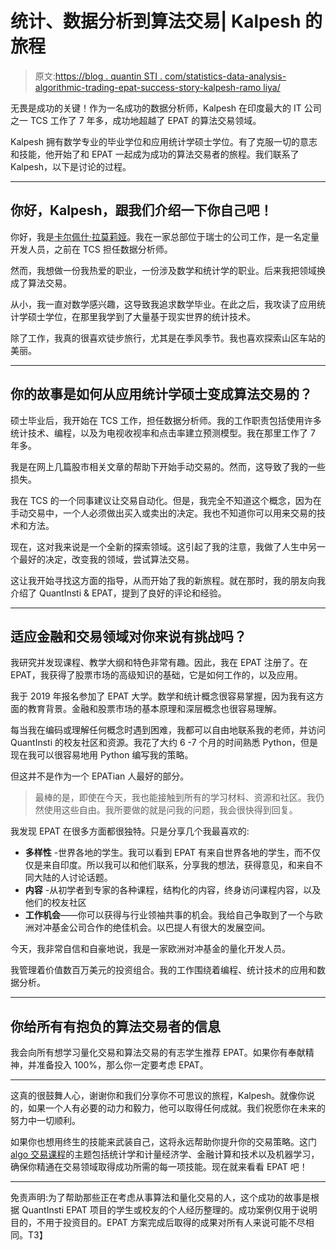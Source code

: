 # 统计、数据分析到算法交易| Kalpesh 的旅程

> 原文:[https://blog . quantin STI . com/statistics-data-analysis-algorithmic-trading-epat-success-story-kalpesh-ramo liya/](https://blog.quantinsti.com/statistics-data-analysis-algorithmic-trading-epat-success-story-kalpesh-ramoliya/)

无畏是成功的关键！作为一名成功的数据分析师，Kalpesh 在印度最大的 IT 公司之一 TCS 工作了 7 年多，成功地超越了 EPAT 的算法交易领域。

Kalpesh 拥有数学专业的毕业学位和应用统计学硕士学位。有了克服一切的意志和技能，他开始了和 EPAT 一起成为成功的算法交易者的旅程。我们联系了 Kalpesh，以下是讨论的过程。

* * *

## 你好，Kalpesh，跟我们介绍一下你自己吧！

你好，我是[卡尔佩什·拉莫莉娅](https://www.linkedin.com/in/kalpesh-ramoliya-562b4a107)。我在一家总部位于瑞士的公司工作，是一名定量开发人员，之前在 TCS 担任数据分析师。

然而，我想做一份我热爱的职业，一份涉及数学和统计学的职业。后来我把领域换成了算法交易。

从小，我一直对数学感兴趣，这导致我追求数学毕业。在此之后，我攻读了应用统计学硕士学位，在那里我学到了大量基于现实世界的统计技术。

除了工作，我真的很喜欢徒步旅行，尤其是在季风季节。我也喜欢探索山区车站的美丽。

* * *

## 你的故事是如何从应用统计学硕士变成算法交易的？

硕士毕业后，我开始在 TCS 工作，担任数据分析师。我的工作职责包括使用许多统计技术、编程，以及为电视收视率和点击率建立预测模型。我在那里工作了 7 年多。

我是在网上几篇股市相关文章的帮助下开始手动交易的。然而，这导致了我的一些损失。

我在 TCS 的一个同事建议让交易自动化。但是，我完全不知道这个概念，因为在手动交易中，一个人必须做出买入或卖出的决定。我也不知道你可以用来交易的技术和方法。

现在，这对我来说是一个全新的探索领域。这引起了我的注意，我做了人生中另一个最好的决定，改变我的领域，尝试算法交易。

这让我开始寻找这方面的指导，从而开始了我的新旅程。就在那时，我的朋友向我介绍了 QuantInsti & EPAT，提到了良好的评论和经验。

* * *

## 适应金融和交易领域对你来说有挑战吗？

我研究并发现课程、教学大纲和特色非常有趣。因此，我在 EPAT 注册了。在 EPAT，我获得了股票市场的高级知识的基础，它是如何工作的，以及应用。

我于 2019 年报名参加了 EPAT 大学。数学和统计概念很容易掌握，因为我有这方面的教育背景。金融和股票市场的基本原理和深层概念也很容易理解。

每当我在编码或理解任何概念时遇到困难，我都可以自由地联系我的老师，并访问 QuantInsti 的校友社区和资源。我花了大约 6 -7 个月的时间熟悉 Python，但是现在我可以很容易地用 Python 编写我的策略。

但这并不是作为一个 EPATian 人最好的部分。

> 最棒的是，即使在今天，我也能接触到所有的学习材料、资源和社区。我仍然使用这些自由。我所要做的就是问我的问题，我会很快得到回复。

我发现 EPAT 在很多方面都很独特。只是分享几个我最喜欢的:

*   **多样性** -世界各地的学生。我可以看到 EPAT 有来自世界各地的学生，而不仅仅是来自印度。所以我可以和他们联系，分享我的想法，获得意见，和来自不同大陆的人讨论话题。
*   **内容** -从初学者到专家的各种课程，结构化的内容，终身访问课程内容，以及他们的校友社区
*   **工作机会**——你可以获得与行业领袖共事的机会。我给自己争取到了一个与欧洲对冲基金公司合作的绝佳机会。以巴提人有很大的发展空间。

今天，我非常自信和自豪地说，我是一家欧洲对冲基金的量化开发人员。

我管理着价值数百万美元的投资组合。我的工作围绕着编程、统计技术的应用和数据分析。

* * *

## 你给所有有抱负的算法交易者的信息

我会向所有想学习量化交易和算法交易的有志学生推荐 EPAT。如果你有奉献精神，并准备投入 100%，那么你一定要考虑 EPAT。

* * *

这真的很鼓舞人心，谢谢你和我们分享你不可思议的旅程，Kalpesh。就像你说的，如果一个人有必要的动力和毅力，他可以取得任何成就。我们祝愿你在未来的努力中一切顺利。

如果你也想用终生的技能来武装自己，这将永远帮助你提升你的交易策略。这门 [algo 交易课程](https://www.quantinsti.com/epat)的主题包括统计学和计量经济学、金融计算和技术以及机器学习，确保你精通在交易领域取得成功所需的每一项技能。现在就来看看 EPAT 吧！

* * *

免责声明:为了帮助那些正在考虑从事算法和量化交易的人，这个成功的故事是根据 QuantInsti EPAT 项目的学生或校友的个人经历整理的。成功案例仅用于说明目的，不用于投资目的。EPAT 方案完成后取得的成果对所有人来说可能不尽相同。T3】